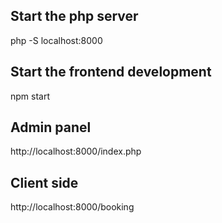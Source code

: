 ## Start the php server
php -S localhost:8000 

## Start the frontend development
npm start


## Admin panel
http://localhost:8000/index.php


## Client side
http://localhost:8000/booking